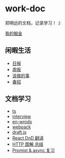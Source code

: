 # work-doc

郑明远的文档，记录学习！ :)

[我的掘金](https://juejin.im/user/5bcab884e51d450e81091745)

## 闲暇生活

- [日报](./todos/daily.md)
- [周报](./todos/weekly.md)
- [该做的事](./todos/i.md)
- [春招](./interview/hire.md)


## 文档学习

- [ts](./ts/i.md)
- [interview](./interview/i.md)
- [en-wrods](./en-wrods/i.md)
- [webpack](./webpack/i.md)
- [draft.js](./draftjs/doc.md)
- [React DnD 翻译](./react-dnd/dnd-tutorial译.md)
- [HTTP 图解 总结](./http图解/index.md)
- [Promist & async 复习](./async/i.md)


```js

```

